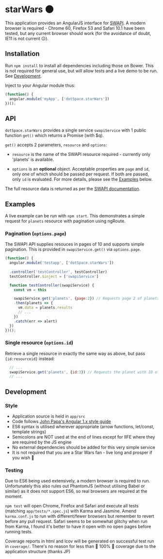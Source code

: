 # starWars 🌑

This application provides an AngularJS interface for [SWAPI](https://swapi.co). A modern browser is required - Chrome 60, Firefox 53 and Safari 10.1 have been tested, but any current browser should work (for the avoidance of doubt, IE11 is not current 😐). 

## Installation

Run `npm install` to install all dependencies including those on Bower. This is not required for general use, but will allow tests and a live demo to be run. See [Development](#development). 

Inject to your Angular module thus:

````javascript
(function() {
  angular.module('myApp', ['dotSpace.starWars'])
})();
````

## API

`dotSpace.starWars` provides a single service `swapiService` with 1 public function `get()` which returns a Promise (with $q). 

`get()` accepts 2 parameters, `resource` and `options`: 

- `resource` is the name of the SWAPI resource required - currently only 'planets' is available. 

- `options` is an **optional** object. Acceptable properties are `page` and `id`, only one of which should be passed per request. If both are passed, only `id` is evaluated. For more details, please see the [Examples](#examples) below. 

The full resource data is returned as per the [SWAPI documentation](http://swapi.co/documentation#planets). 

## Examples

A live example can be run with `npm start`. This demonstrates a simple request for `planets` resource with pagination using ngRoute. 

### Pagination (`options.page`)

The SWAPI API supplies resouces in pages of 10 and supports simple pagination. This is provided in `swapiService.get()` via `options.page`. 

```javascript
(function() {
  angular.module('testapp', ['dotSpace.starWars'])
  
  .controller('testController', testController)
  testController.$inject = ['swapiService']

  function testController(swapiService) {
    const vm = this

    swapiService.get('planets', {page:2}) // Requests page 2 of planets resource
    .then(planets => {
      vm.data = planets.results
      // ...
    })
    .catch(err => alert)
  })
})();
```

### Single resource (`options.id`)

Retrieve a single resource in exactly the same way as above, but pass `{id:resourceid}` instead: 

```javascript
  // ...
  swapiService.get('planets', {id:3}) // Requests the planet with ID of 3
  // ...
```

## Development

### Style

- Application source is held in `app/src`
- Code follows [John Papa's Angular 1.x style guide](https://github.com/johnpapa/angular-styleguide/tree/master/a1)
- ES6 syntax is utilised wherever appropriate (arrow functions, let/const, template strings)
- Semicolons are NOT used at the end of lines except for IIFE where they are required by the JS engine
- No external dependencies should be added for this very simple service
- It is not required that you are a Star Wars fan - live long and prosper if you wish 🖖

### Testing

Due to ES6 being used extensively, a modern browser is required to run. Unfortunately this also rules out PhantomJS (without utilising Babel or similar) as it does not support ES6, so real browsers are required at the moment. 

`npm test` will open Chrome, Firefox and Safari and execute all tests (matching `app/tests/*.spec.js`) with Karma and Jasmine. Amend `karma.conf.js` to run with different/fewer browsers but remember to revert before any pull request. Safari seems to be somewhat glitchy when run from Karma, I found it's better to have it open with no open pages before running tests. 

Coverage reports in html and lcov will be generated on successful test run in `coverage/`. There's no reason for less than 🌟 100% 🌟 coverage due to the application structure (thanks JP)